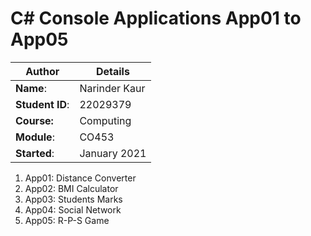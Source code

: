 # C# Console Applications App01 to App05
| Author | Details |
| ---- | ---- |
**Name**: |Narinder Kaur  |
**Student ID**: | 22029379 |
**Course:** | Computing |
**Module**: | CO453     |
**Started**: | January 2021 |    

1. App01: Distance Converter
2. App02: BMI Calculator
3. App03: Students Marks
4. App04: Social Network
5. App05: R-P-S Game
